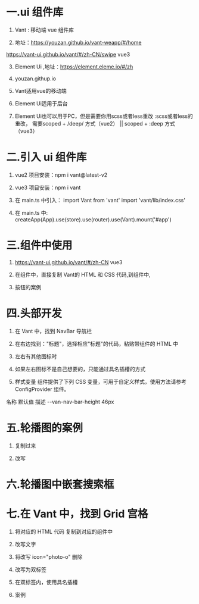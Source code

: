 # 一.ui 组件库

1. Vant : 移动端 vue 组件库

2. 地址：https://youzan.github.io/vant-weapp/#/home

https://vant-ui.github.io/vant/#/zh-CN/swipe vue3

3. Element Ui ,地址：https://element.eleme.io/#/zh

4. youzan.githup.io

5. Vant适用vue的移动端

6. Element Ui适用于后台

7. Element Ui也可以用于PC，但是需要你用scss或者less重改  :scss或者less的重改，  需要scoped + /deep/ 方式（vue2）  ||  scoped + :deep 方式（vue3）




# 二.引入 ui 组件库

1. vue2 项目安装：npm i vant@latest-v2

2. vue3 项目安装：npm i vant

3. 在 main.ts 中引入：
                    import Vant from 'vant'
                    import 'vant/lib/index.css'

4. 在 main.ts 中: createApp(App).use(store).use(router).use(Vant).mount('#app')



# 三.组件中使用

1. https://vant-ui.github.io/vant/#/zh-CN vue3

2. 在组件中，直接复制 Vant的 HTML 和 CSS 代码,到组件中,

3. 按钮的案例
<template>
  <van-button type="primary">主要按钮</van-button>
</template>
<style lang="less">
#app {
    .van-button {
      width: 100%;
    }
}
</style>


# 四.头部开发

1. 在 Vant 中，找到 NavBar 导航栏

2. 在右边找到："标题"，选择相应"标题"的代码，粘贴带组件的 HTML 中
<template>
  <van-nav-bar title="首页" />
</template>

3. 左右有其他图标时
<template>
  <van-nav-bar title="标题" left-text="返回" left-arrow>
  <template #right>
    <van-icon name="search" size="18" />
  </template>
</van-nav-bar>
</template>

4. 如果左右图标不是自己想要的，只能通过具名插槽的方式

5. 样式变量
组件提供了下列 CSS 变量，可用于自定义样式，使用方法请参考 ConfigProvider 组件。

名称	默认值	描述
--van-nav-bar-height	46px





# 五.轮播图的案例

1. 复制过来
<template>
  <van-swipe class="my-swipe" :autoplay="3000" indicator-color="white">
    <van-swipe-item>1</van-swipe-item>
    <van-swipe-item>2</van-swipe-item>
    <van-swipe-item>3</van-swipe-item>
    <van-swipe-item>4</van-swipe-item>
  </van-swipe>
</template>

<style lang="less">
#app {
    .my-swipe .van-swipe-item {
    color: #fff;
    font-size: 20px;
    line-height: 150px;
    text-align: center;
    background-color: #39a9ed;
  }
}
</style>

2. 改写
<template>
  <van-nav-bar title="标题" />
  <van-swipe class="my-swipe" :autoplay="3000" indicator-color="white">
                                                 <!-- 小球的颜色 -->
    <van-swipe-item v-for="item in list" :key="item">
      <img :src="item" alt="" />
    </van-swipe-item>
  </van-swipe>
</template>

<script lang="ts">
import { ref, onMounted } from "vue";
              //onMounted 是vue3 的 生命周期钩子
export default {
  setup() {
    const list = ref<string[]>([]);
	// list[]为:空
    onMounted(() => {
      fetch("http://www.pudge.wang:4000/home/banner")
        .then((response) => response.json())
        .then((res) => {
          //   console.log(res.result.list);
          list.value = res.result.list;
        });
    });
    return {
      list,
    };
  },
};
</script>

<style lang="less" scoped>
.my-swipe .van-swipe-item {
  height: 250px;

  img {
    width: 100%;
    height: 100%;
  }
}

/* /deep/ 是vue3 的写法，可以改写 Vant 的 css 样式 */
/* :deep()是vue2 的写法，可以改写 Vant 的 css 样式 */
/deep/.van-swipe__indicator {
  width: 30px;
  height: 8px;
  background: green;
  border-radius: 4px;
}
</style>



# 六.轮播图中嵌套搜索框
<template>
  <van-nav-bar title="标题" />
  <div class="ban">
    <van-search v-model="value" background="transparent" shape="round" placeholder="请输入搜索关键词" />
                                <!-- 搜索框添加透明度          边框为：圆形  -->
    <van-swipe class="my-swipe" :autoplay="3000" indicator-color="white">
      <van-swipe-item v-for="item in list" :key="item">
        <img :src="item" alt="" />
      </van-swipe-item>
    </van-swipe>
  </div>
</template>

<script lang="ts">
import { ref, onMounted } from "vue";
export default {
  setup() {
    const list = ref<string[]>([]);
    onMounted(() => {
      fetch("http://www.pudge.wang:4000/home/banner")
        .then((response) => response.json())
        .then((res) => {
          //   console.log(res.result.list);
          list.value = res.result.list;
        });
    });
    const value = ref<string>("")
    return {
      list,
      value,
    };
  },
};
</script>

<style lang="less" scoped>
.ban {
   position: relative; 
}

.van-search {
  position: absolute;
  top: 0;
  left: 0;
  z-index: 10;
  width: 100%;
}

/* /deep/ 是vue3 的写法，可以改写 Vant 的 css 样式 */
/* :deep()是vue2 的写法，可以改写 Vant 的 css 样式 */
/* 将ui组件的内部样式进行修改 */
/deep/.van-field__control {
   background: rgba(255,255,255,0.1);

     /* 改变input框的字体颜色 */
    #van-search-1-input::placeholder {
    color: red;
  }
}


.my-swipe .van-swipe-item {
  height: 250px;

  img {
    width: 100%;
    height: 100%;
  }
}

/* /deep/ 是vue3 的写法，可以改写 Vant 的 css 样式 */
/* :deep()是vue2 的写法，可以改写 Vant 的 css 样式 */
/* 将ui组件的内部样式进行修改 */
/deep/.van-swipe__indicator {
  width: 30px;
  height: 8px;
  background: green;
  border-radius: 4px;
}

</style>



# 七.在 Vant 中，找到 Grid 宫格

1. 将对应的 HTML 代码 复制到对应的组件中

2. 改写文字

3. 将改写 icon="photo-o" 删除
<van-grid-item icon="photo-o" text="每日福利" />

4. 改写为双标签
<van-grid-item text="每日福利"></van-grid-item>

5. 在双标签内，使用具名插槽
<van-grid-item text="每日福利">
  <template #icon><img src="" alt=""></template>
</van-grid-item>

6. 案例
  <van-grid>
    <van-grid-item text="每日福利">
      <template #icon><img src="" alt=""></template>
    </van-grid-item>
    <van-grid-item text="每日福利">
      <template #icon><img src="" alt=""></template>
    </van-grid-item>
    <van-grid-item text="每日福利">
      <template #icon><img src="" alt=""></template>
    </van-grid-item>
    <van-grid-item text="每日福利">
      <template #icon><img src="" alt=""></template>
    </van-grid-item>
  </van-grid>

